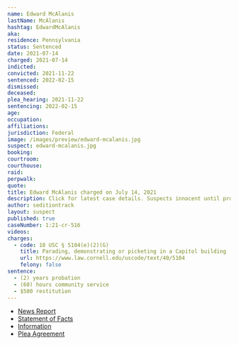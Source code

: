 ```yaml
---
name: Edward McAlanis
lastName: McAlanis
hashtag: EdwardMcAlanis
aka:
residence: Pennsylvania
status: Sentenced
date: 2021-07-14
charged: 2021-07-14
indicted:
convicted: 2021-11-22
sentenced: 2022-02-15
dismissed:
deceased:
plea_hearing: 2021-11-22
sentencing: 2022-02-15
age:
occupation:
affiliations:
jurisdiction: Federal
image: /images/preview/edward-mcalanis.jpg
suspect: edward-mcalanis.jpg
booking:
courtroom:
courthouse:
raid:
perpwalk:
quote:
title: Edward McAlanis charged on July 14, 2021
description: Click for latest case details. Suspects innocent until proven guilty.
author: seditiontrack
layout: suspect
published: true
caseNumber: 1:21-cr-516
videos:
charges:
  - code: 18 USC § 5104(e)(2)(G)
    title: Parading, demonstrating or picketing in a Capitol building
    url: https://www.law.cornell.edu/uscode/text/40/5104
    felony: false
sentence:
  - (2) years probation
  - (60) hours community service
  - $500 restitution
---
```


- [News Report](https://dailyvoice.com/pennsylvania/lancaster/news/pa-man-running-for-judge-of-elections-charged-by-fbi-for-role-in-capitol-riot/814669/)
- [Statement of Facts](https://www.justice.gov/usao-dc/case-multi-defendant/file/1450521/download)
- [Information](https://www.justice.gov/usao-dc/case-multi-defendant/file/1439616/download)
- [Plea Agreement](https://www.justice.gov/usao-dc/case-multi-defendant/file/1450526/download)

